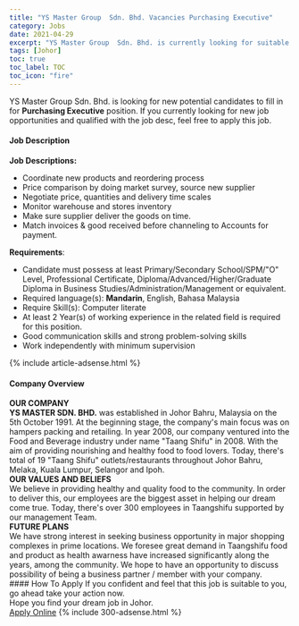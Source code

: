 ```yaml
---
title: "YS Master Group  Sdn. Bhd. Vacancies Purchasing Executive" 
category: Jobs 
date: 2021-04-29 
excerpt: "YS Master Group  Sdn. Bhd. is currently looking for suitable person to fill in the Purchasing Executive which based in Johor" 
tags: [Johor] 
toc: true 
toc_label: TOC 
toc_icon: "fire" 
--- 
```


<p>YS Master Group  Sdn. Bhd. is looking for new potential candidates to fill in for <b>Purchasing Executive</b> position. If you currently looking for new job opportunities and qualified with the job desc, feel free to apply this job.
</p><div><div><h4>Job Description</h4></div><div><div><span><div><p><strong>Job Descriptions:</strong></p><ul><li><span>Coordinate new products and reordering process</span></li><li><span>Price comparison by doing market survey, source new supplier</span></li><li><span>Negotiate price, quantities and delivery time scales</span></li><li><span>Monitor warehouse and stores inventory</span></li><li><span>Make sure supplier deliver the goods on time.</span></li><li><span>Match invoices &amp; good received before channeling to Accounts for payment.</span></li></ul><p><strong>Requirements</strong>:</p><ul><li>Candidate must possess at least Primary/Secondary School/SPM/"O" Level, Professional Certificate, Diploma/Advanced/Higher/Graduate Diploma in Business Studies/Administration/Management or equivalent.</li><li>Required language(s): <strong>Mandarin</strong>, English, Bahasa Malaysia</li><li>Require Skill(s): Computer literate</li><li>At least 2 Year(s) of working experience in the related field is required for this position.</li><li>Good communication skills and strong problem-solving skills</li><li>Work independently with minimum supervision</li></ul></div></span></div></div></div> 
{% include article-adsense.html %} 
<div><div><h4>Company Overview</h4></div><div><div><span><div><div>
<div><strong>OUR COMPANY</strong></div>
<div><strong>YS MASTER SDN. BHD.</strong> was established in Johor Bahru, Malaysia on the 5th October 1991. At the beginning stage, the company's main focus was on hampers packing and retailing. In year 2008, our company ventured into the Food and Beverage industry under name "Taang Shifu" in 2008. With the aim of providing nourishing and healthy food to food lovers. Today, there's total of 19 "Taang Shifu" outlets/restaurants throughout Johor Bahru, Melaka, Kuala Lumpur, Selangor and Ipoh.</div>
<div><strong>OUR VALUES AND BELIEFS</strong></div>
<div>We believe in providing healthy and quality food to the community. In order to deliver this, our employees are the biggest asset in helping our dream come true. Today, there's over 300 employees in Taangshifu supported by our management Team.</div>
<div><strong>FUTURE PLANS</strong></div>
<div>We have strong interest in seeking business opportunity in major shopping complexes in prime locations. We foresee great demand in Taangshifu food and product as health awarness have increased significantly along the years, among the community. We hope to have an opportunity to discuss possibility of being a business partner / member with your company.</div>
</div></div></span></div></div></div> 
#### How To Apply 
If you confident and feel that this job is suitable to you, go ahead take your action now. <br/> 
Hope you find your dream job in Johor. <br/> 
<a href="https://www.jobstreet.com.my/en/job/purchasing-executive-4550760?jobId=jobstreet-my-job-4550760&" class="btn btn--info" target="_blank" rel="nofollow noopenner">Apply Online</a> 
{% include 300-adsense.html %} 